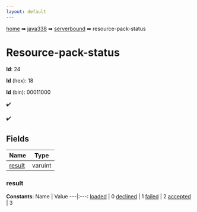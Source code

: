 ```yaml
---
layout: default
---
```


[home](/) ➡ [java338](/protocol/java338) ➡ [serverbound](/protocol/java338/serverbound) ➡ resource-pack-status

# Resource-pack-status

**Id**: 24

**Id** (hex): 18

**Id** (bin): 00011000

✔️

✔️

## Fields

Name | Type
---|---
[result](#result) | varuint

### result

**Constants**:
Name | Value
---|:---:
[loaded](result_loaded) | 0
[declined](result_declined) | 1
[failed](result_failed) | 2
[accepted](result_accepted) | 3

